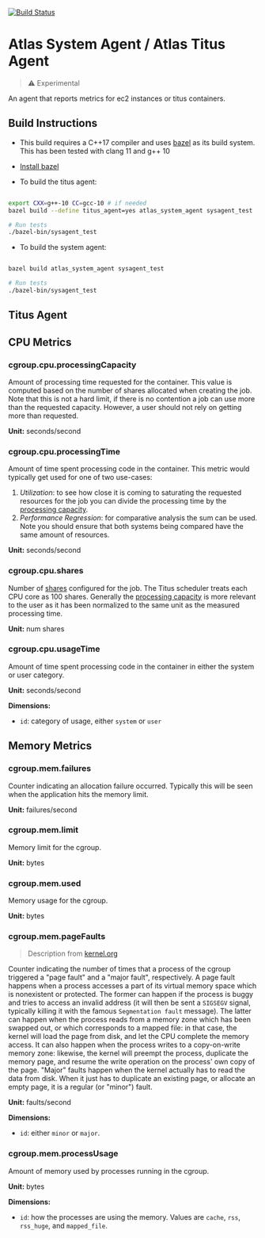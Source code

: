 [![Build Status](https://travis-ci.org/Netflix-Skunkworks/atlas-system-agent.svg?branch=master)](https://travis-ci.org/Netflix-Skunkworks/atlas-system-agent)
# Atlas System Agent / Atlas Titus Agent

> :warning: Experimental

An agent that reports metrics for ec2 instances or titus containers.

## Build Instructions

* This build requires a C++17 compiler and uses [bazel](https://bazel.build/)
  as its build system. This has been tested with clang 11 and g++ 10

* [Install bazel](https://docs.bazel.build/versions/master/install.html)

* To build the titus agent:

```sh

export CXX=g++-10 CC=gcc-10 # if needed
bazel build --define titus_agent=yes atlas_system_agent sysagent_test

# Run tests
./bazel-bin/sysagent_test
```

* To build the system agent:

```sh

bazel build atlas_system_agent sysagent_test

# Run tests
./bazel-bin/sysagent_test
```

## Titus Agent

## CPU Metrics

### cgroup.cpu.processingCapacity

Amount of processing time requested for the container. This value is computed
based on the number of shares allocated when creating the job. Note that this
is not a hard limit, if there is no contention a job can use more than the
requested capacity. However, a user should not rely on getting more than requested.

**Unit:** seconds/second

### cgroup.cpu.processingTime

Amount of time spent processing code in the container. This metric would typically
get used for one of two use-cases:

1. _Utilization_: to see how close it is coming to saturating the requested resources
   for the job you can divide the processing time by the
   [processing capacity](#cgroupcpuprocessingcapacity).
2. _Performance Regression_: for comparative analysis the sum can be used. Note you should ensure
   that both systems being compared have the same amount of resources.

**Unit:** seconds/second

### cgroup.cpu.shares

Number of [shares](https://docs.docker.com/engine/reference/run/#/cpu-share-constraint)
configured for the job. The Titus scheduler treats each CPU core as 100 shares. Generally
the [processing capacity](#cgroupcpuprocessingcapacity) is more relevant to the user as
it has been normalized to the same unit as the measured processing time.

**Unit:** num shares

### cgroup.cpu.usageTime

Amount of time spent processing code in the container in either the system or user
category.

**Unit:** seconds/second

**Dimensions:**

* `id`: category of usage, either `system` or `user`

## Memory Metrics

### cgroup.mem.failures

Counter indicating an allocation failure occurred. Typically this will be seen when
the application hits the memory limit.

**Unit:** failures/second

### cgroup.mem.limit

Memory limit for the cgroup.

**Unit:** bytes

### cgroup.mem.used

Memory usage for the cgroup.

**Unit:** bytes

### cgroup.mem.pageFaults

> Description from [kernel.org](https://www.kernel.org/doc/Documentation/cgroup-v1/memory.txt)

Counter indicating the number of times that a process of the cgroup triggered
a "page fault" and a "major fault", respectively. A page fault happens when a
process accesses a part of its virtual memory space which is nonexistent or
protected. The former can happen if the process is buggy and tries to access
an invalid address (it will then be sent a `SIGSEGV` signal, typically killing
it with the famous `Segmentation fault` message). The latter can happen when the
process reads from a memory zone which has been swapped out, or which corresponds
to a mapped file: in that case, the kernel will load the page from disk, and let
the CPU complete the memory access. It can also happen when the process writes to
a copy-on-write memory zone: likewise, the kernel will preempt the process,
duplicate the memory page, and resume the write operation on the process' own copy
of the page. "Major" faults happen when the kernel actually has to read the data
from disk. When it just has to duplicate an existing page, or allocate an empty
page, it is a regular (or "minor") fault.

**Unit:** faults/second

**Dimensions:**

* `id`: either `minor` or `major`.

### cgroup.mem.processUsage

Amount of memory used by processes running in the cgroup.

**Unit:** bytes

**Dimensions:**

* `id`: how the processes are using the memory. Values are `cache`, `rss`, `rss_huge`,
  and `mapped_file`.
